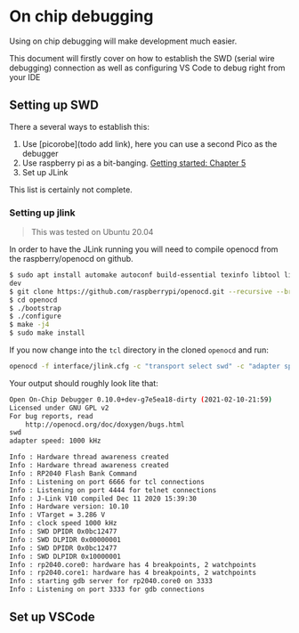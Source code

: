 # On chip debugging

Using on chip debugging will make development much easier.

This document will firstly cover on how to establish the SWD (serial wire debugging) connection as well as configuring VS Code to debug right from your IDE

## Setting up SWD

There a several ways to establish this:

1. Use [picorobe](todo add link), here you can use a second Pico as the debugger
2. Use raspberry pi as a bit-banging. [Getting started: Chapter 5](https://datasheets.raspberrypi.org/pico/getting-started-with-pico.pdf)
3. Set up JLink

This list is certainly not complete.

### Setting up jlink

> This was tested on Ubuntu 20.04

In order to have the JLink running you will need to compile openocd from the raspberry/openocd on github.

```sh
$ sudo apt install automake autoconf build-essential texinfo libtool libftdi-dev libusb-1.0-0-
dev
$ git clone https://github.com/raspberrypi/openocd.git --recursive --branch rp2040_jlink --depth=1
$ cd openocd
$ ./bootstrap
$ ./configure
$ make -j4
$ sudo make install
``` 

If you now change into the `tcl`  directory in the cloned `openocd` and run:
```sh
openocd -f interface/jlink.cfg -c "transport select swd" -c "adapter speed 1000" -f target/rp2040.cfg
```

Your output should roughly look lite that:

```sh
Open On-Chip Debugger 0.10.0+dev-g7e5ea18-dirty (2021-02-10-21:59)
Licensed under GNU GPL v2
For bug reports, read
	http://openocd.org/doc/doxygen/bugs.html
swd
adapter speed: 1000 kHz

Info : Hardware thread awareness created
Info : Hardware thread awareness created
Info : RP2040 Flash Bank Command
Info : Listening on port 6666 for tcl connections
Info : Listening on port 4444 for telnet connections
Info : J-Link V10 compiled Dec 11 2020 15:39:30
Info : Hardware version: 10.10
Info : VTarget = 3.286 V
Info : clock speed 1000 kHz
Info : SWD DPIDR 0x0bc12477
Info : SWD DLPIDR 0x00000001
Info : SWD DPIDR 0x0bc12477
Info : SWD DLPIDR 0x10000001
Info : rp2040.core0: hardware has 4 breakpoints, 2 watchpoints
Info : rp2040.core1: hardware has 4 breakpoints, 2 watchpoints
Info : starting gdb server for rp2040.core0 on 3333
Info : Listening on port 3333 for gdb connections

```

## Set up VSCode